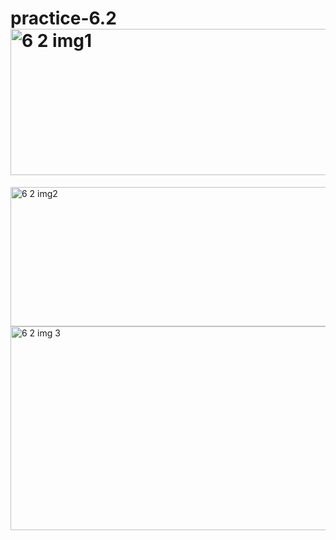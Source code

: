 # practice-6.2<img width="762" height="234" alt="6 2 img1" src="https://github.com/user-attachments/assets/e727d971-e1d5-4224-b690-97964f983dd6" />
<img width="820" height="223" alt="6 2 img2" src="https://github.com/user-attachments/assets/65dd31b9-f0ea-4bd4-b617-970501f0674f" />
<img width="932" height="326" alt="6 2 img 3" src="https://github.com/user-attachments/assets/258b0df8-9284-4ab4-9ae5-f4415ea49c26" />
